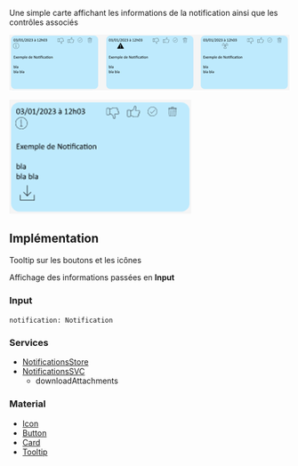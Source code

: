 Une simple carte affichant les informations de la notification ainsi que les contrôles associés

![Pasted image 20230125095301](../../medias/Pasted%20image%2020230125095301.png)

![Pasted image 20230125095309](../../medias/Pasted%20image%2020230125095309.png)

## Implémentation

Tooltip sur les boutons et les icônes

Affichage des informations passées en **Input**

### Input

`notification: Notification`

### Services
- [NotificationsStore](../../../Store/NotificationsStore)
- [NotificationsSVC](../../../Services/NotificationsSVC)
	- downloadAttachments

### Material
- [Icon](https://material.angular.io/components/icon/overview)
- [Button](https://material.angular.io/components/button)
- [Card](https://material.angular.io/components/card/overview)
- [Tooltip](https://material.angular.io/components/tooltip)